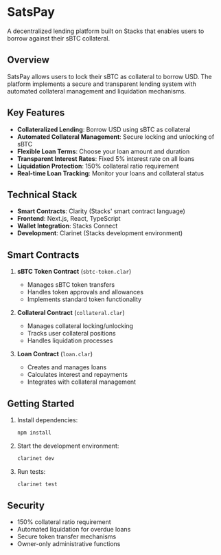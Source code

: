 # SatsPay

A decentralized lending platform built on Stacks that enables users to borrow against their sBTC collateral.

## Overview

SatsPay allows users to lock their sBTC as collateral to borrow USD. The platform implements a secure and transparent lending system with automated collateral management and liquidation mechanisms.

## Key Features

- **Collateralized Lending**: Borrow USD using sBTC as collateral
- **Automated Collateral Management**: Secure locking and unlocking of sBTC
- **Flexible Loan Terms**: Choose your loan amount and duration
- **Transparent Interest Rates**: Fixed 5% interest rate on all loans
- **Liquidation Protection**: 150% collateral ratio requirement
- **Real-time Loan Tracking**: Monitor your loans and collateral status

## Technical Stack

- **Smart Contracts**: Clarity (Stacks' smart contract language)
- **Frontend**: Next.js, React, TypeScript
- **Wallet Integration**: Stacks Connect
- **Development**: Clarinet (Stacks development environment)

## Smart Contracts

1. **sBTC Token Contract** (`sbtc-token.clar`)
   - Manages sBTC token transfers
   - Handles token approvals and allowances
   - Implements standard token functionality

2. **Collateral Contract** (`collateral.clar`)
   - Manages collateral locking/unlocking
   - Tracks user collateral positions
   - Handles liquidation processes

3. **Loan Contract** (`loan.clar`)
   - Creates and manages loans
   - Calculates interest and repayments
   - Integrates with collateral management

## Getting Started

1. Install dependencies:
   ```bash
   npm install
   ```

2. Start the development environment:
   ```bash
   clarinet dev
   ```

3. Run tests:
   ```bash
   clarinet test
   ```

## Security

- 150% collateral ratio requirement
- Automated liquidation for overdue loans
- Secure token transfer mechanisms
- Owner-only administrative functions
